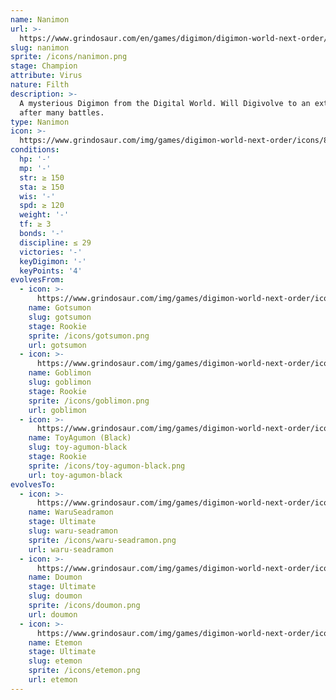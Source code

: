```yaml
---
name: Nanimon
url: >-
  https://www.grindosaur.com/en/games/digimon/digimon-world-next-order/digimon/82-nanimon
slug: nanimon
sprite: /icons/nanimon.png
stage: Champion
attribute: Virus
nature: Filth
description: >-
  A mysterious Digimon from the Digital World. Will Digivolve to an extreme form
  after many battles.
type: Nanimon
icon: >-
  https://www.grindosaur.com/img/games/digimon-world-next-order/icons/82-nanimon-icon.png
conditions:
  hp: '-'
  mp: '-'
  str: ≥ 150
  sta: ≥ 150
  wis: '-'
  spd: ≥ 120
  weight: '-'
  tf: ≥ 3
  bonds: '-'
  discipline: ≤ 29
  victories: '-'
  keyDigimon: '-'
  keyPoints: '4'
evolvesFrom:
  - icon: >-
      https://www.grindosaur.com/img/games/digimon-world-next-order/icons/39-gotsumon-icon-small.png
    name: Gotsumon
    slug: gotsumon
    stage: Rookie
    sprite: /icons/gotsumon.png
    url: gotsumon
  - icon: >-
      https://www.grindosaur.com/img/games/digimon-world-next-order/icons/40-goblimon-icon-small.png
    name: Goblimon
    slug: goblimon
    stage: Rookie
    sprite: /icons/goblimon.png
    url: goblimon
  - icon: >-
      https://www.grindosaur.com/img/games/digimon-world-next-order/icons/51-toyagumon-black-icon-small.png
    name: ToyAgumon (Black)
    slug: toy-agumon-black
    stage: Rookie
    sprite: /icons/toy-agumon-black.png
    url: toy-agumon-black
evolvesTo:
  - icon: >-
      https://www.grindosaur.com/img/games/digimon-world-next-order/icons/151-waruseadramon-icon-small.png
    name: WaruSeadramon
    stage: Ultimate
    slug: waru-seadramon
    sprite: /icons/waru-seadramon.png
    url: waru-seadramon
  - icon: >-
      https://www.grindosaur.com/img/games/digimon-world-next-order/icons/150-doumon-icon-small.png
    name: Doumon
    stage: Ultimate
    slug: doumon
    sprite: /icons/doumon.png
    url: doumon
  - icon: >-
      https://www.grindosaur.com/img/games/digimon-world-next-order/icons/153-etemon-icon-small.png
    name: Etemon
    stage: Ultimate
    slug: etemon
    sprite: /icons/etemon.png
    url: etemon
---
```


